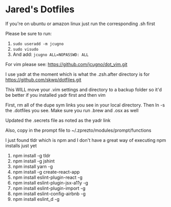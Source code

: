 Jared's Dotfiles
===========

If you're on ubuntu or amazon linux just run the corresponding .sh first

Please be sure to run:

1. `sudo useradd -m jcugno`
2. `sudo visudo`
3. And add: `jcugno ALL=NOPASSWD: ALL`

For vim please see: https://github.com/jcugno/dot_vim.git

I use yadr at the moment which is what the .zsh.after directory is for
https://github.com/skwp/dotfiles.git

This WILL move your .vim settings and directory to a backup folder so it'd be
better if you installed yadr first and then vim

First, rm all of the dupe sym links you see in your local directory.
Then ln -s the .dotfiles you see. Make sure you run .brew and .osx as well

Updated the .secrets file as noted as the yadr link

Also, copy in the prompt file to ~/.zprezto/modules/prompt/functions

I just found tldr which is npm and I don't have a great way of executing npm installs just yet
1. npm install -g tldr
1. npm install -g jshint
1. npm install yarn -g
1. npm install -g create-react-app
1. npm install eslint-plugin-react -g
1. npm install eslint-plugin-jsx-a11y -g
1. npm install eslint-plugin-import -g
1. npm install eslint-config-airbnb -g
1. npm install eslint_d -g
